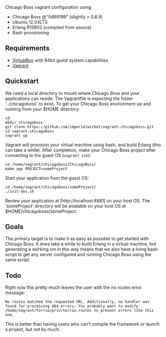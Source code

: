 Chicago Boss vagrant configuration using:
 - Chicago Boss @"0d99199" (slightly > 0.8.9)
 - Ubuntu 12.04LTS
 - Erlang R15B02 (compiled from source)
 - Bash provisioning

## Requirements

 - [VirtualBox](https://www.virtualbox.org/wiki/Downloads) with 64bit guest system capabilities
 - [Vagrant](http://www.vagrantup.com/downloads.html)


## Quickstart

We need a local directory to mount where Chicago Boss and your applications can reside. The Vagrantfile is expecting the folder '../chicagoboss' to exist. To get your Chicago Boss environment up and running from your $HOME directory:

    cd
    mkdir chicagoboss
    git clone https://github.com/imperialwicket/vagrant-chicagoboss.git
    cd vagrant-chicagoboss
    vagrant up

Vagrant will provision your virtual machine using bash, and build Erlang (this can take a while). After completion, make your Chicago Boss project after connecting to the guest OS (`vagrant ssh`):

    cd /home/vagrant/chicagoboss/ChicagoBoss/
    make app PROJECT=someProject

Start your application from the guest OS:

    cd /home/vagrant/chicagoboss/someProject/
    ./init-dev.sh

Review your application at [http://localhost:8881] on your host OS. The 'someProject' directory will be avialable on your host OS at $HOME/chicagoboss/someProject.


## Goals

The primary target is to make it as easy as possible to get started with Chicago Boss. It does take a while to build Erlang in a virtual machine, but generating a working vm in this way means that we also have a living bash script to get any server configured and running Chicago Boss using the same script.


## Todo

Right now this pretty much leaves the user with the no routes error message:

    No routes matched the requested URL. Additionally, no handler was found for processing 404 errors. You probably want to modify /home/vagrant/torrio/priv/torrio.routes to prevent errors like this one.

This is better than having users who can't compile the framework or launch a project, but not by much.
